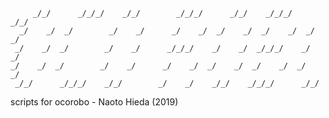          _/_/      _/_/_/    _/_/        _/_/_/      _/_/    _/_/_/      _/_/ 
      _/    _/  _/        _/    _/      _/    _/  _/    _/  _/    _/  _/    _/
     _/    _/  _/        _/    _/      _/_/_/    _/    _/  _/_/_/    _/    _/ 
    _/    _/  _/        _/    _/      _/    _/  _/    _/  _/    _/  _/    _/  
     _/_/      _/_/_/    _/_/        _/    _/    _/_/    _/_/_/      _/_/     

scripts for ocorobo - Naoto Hieda (2019)
